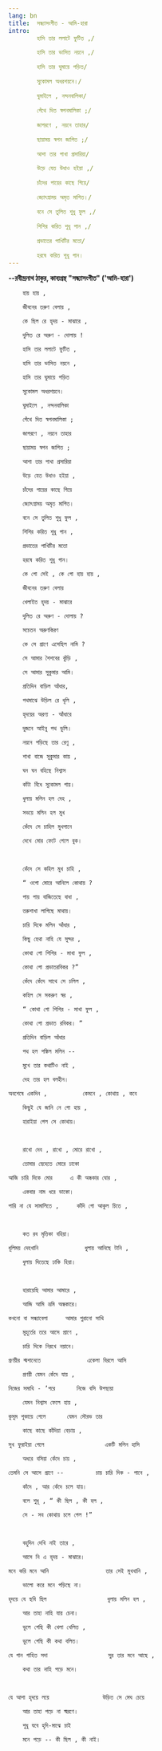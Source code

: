 ```yaml
---
lang: bn
title:  সন্ধ্যাসংগীত - আমি-হারা
intro:
        হাসি তার ললাটে ফুটিত ,/

        হাসি তার ভাসিত নয়নে ,/

        হাসি তার ঘুমায়ে পড়িত/

        সুকোমল অধরশয়নে।/

        ঘুমাইলে , নন্দনবালিকা/

        গেঁথে দিত স্বপনমালিকা ;/

        জাগরণে , নয়নে তাহার/

        ছায়াময় স্বপন জাগিত ;/

        আশা তার পাখা প্রসারিয়া/

        উড়ে যেত উধাও হইয়া ,/

        চাঁদের পায়ের কাছে গিয়ে/

        জ্যোৎস্নাময় অমৃত মাগিত।/

        বনে সে তুলিত শুধু ফুল ,/

        শিশির করিত শুধু পান ,/

        প্রভাতের পাখিটির মতো/

        হরষে করিত শুধু গান।
---
```


**--রবীন্দ্রনাথ ঠাকুর, কাব্যগ্রন্থ "সন্ধ্যাসংগীত" ('আমি-হারা')**

        হায় হায় ,

        জীবনের তরুণ বেলায় ,

        কে ছিল রে হৃদয় - মাঝারে ,

        দুলিত রে অরুণ - দোলায় !

        হাসি তার ললাটে ফুটিত ,

        হাসি তার ভাসিত নয়নে ,

        হাসি তার ঘুমায়ে পড়িত

        সুকোমল অধরশয়নে।

        ঘুমাইলে , নন্দনবালিকা

        গেঁথে দিত স্বপনমালিকা ;

        জাগরণে , নয়নে তাহার

        ছায়াময় স্বপন জাগিত ;

        আশা তার পাখা প্রসারিয়া

        উড়ে যেত উধাও হইয়া ,

        চাঁদের পায়ের কাছে গিয়ে

        জ্যোৎস্নাময় অমৃত মাগিত।

        বনে সে তুলিত শুধু ফুল ,

        শিশির করিত শুধু পান ,

        প্রভাতের পাখিটির মতো

        হরষে করিত শুধু গান।

        কে গো সেই , কে গো হায় হায় ,

        জীবনের তরুণ বেলায়

        খেলাইত হৃদয় - মাঝারে

        দুলিত রে অরুণ - দোলায় ?

        সচেতন অরুণকিরণ

        কে সে প্রাণে এসেছিল নামি ?

        সে আমার শৈশবের কুঁড়ি ,

        সে আমার সুকুমার আমি।

        প্রতিদিন বাড়িল আঁধার,

        পথমাঝে উড়িল রে ধূলি ,

        হৃদয়ের অরণ্য - আঁধারে

        দুজনে আইনু পথ ভুলি।

        নয়নে পড়িছে তার রেণু ,

        শাখা বাজে সুকুমার কায় ,  

        ঘন ঘন বহিছে নিশ্বাস

        কাঁটা বিঁধে সুকোমল গায়।

        ধুলায় মলিন হল দেহ ,

        সভয়ে মলিন হল মুখ

        কেঁদে সে চাহিল মুখপানে

        দেখে মোর ফেটে গেলে বুক।



        কেঁদে সে কহিল মুখ চাহি ,

        “ ওগো মোরে আনিলে কোথায় ?

        পায় পায় বাজিতেছে বাধা ,

        তরুশাখা লাগিছে মাথায়।

        চারি দিকে মলিন আঁধার ,

        কিছু হেথা নাহি যে সুন্দর ,

        কোথা গো শিশির - মাখা ফুল ,

        কোথা গো প্রভাতরবিকর ?”

        কেঁদে কেঁদে সাথে সে চলিল ,  

        কহিল সে সকরুণ স্বর ,

        “ কোথা গো শিশির - মাখা ফুল ,

        কোথা গো প্রভাত রবিকর। ”

        প্রতিদিন বাড়িল আঁধার

        পথ হল পঙ্কিল মলিন --

        মুখে তার কথাটিও নাই ,

        দেহ তার হল বলহীন।

    অবশেষে একদিন ,          কেমনে , কোথায় , কবে

        কিছুই যে জানি নে গো হায় ,

        হারাইয়া গেল সে কোথায়।



        রাখো দেব , রাখো , মোরে রাখো ,

        তোমার স্নেহেতে মোরে ঢাকো

    আজি চারি দিকে মোর     এ কী অন্ধকার ঘোর ,

        একবার নাম ধরে ডাকো।

    পারি না যে সামালিতে ,     কাঁদি গো আকুল চিতে ,



        কত রব মৃত্তিকা বহিয়া।

    ধূলিময় দেহখানি             ধুলায় আনিছে টানি ,

        ধুলায় দিতেছে ঢাকি হিয়া।

 

        হারায়েছি আমার আমারে ,

        আজি আমি ভ্রমি অন্ধকারে।

    কখনো বা সন্ধ্যাবেলা     আমার পুরানো সাথি

        মুহূর্তের তরে আসে প্রাণে ,

        চারি দিকে নিরখে নয়ানে।

    প্রণয়ীর শ্মশানেতে             একেলা বিরলে আসি

        প্রণয়ী যেমন কেঁদে যায় ,

    নিজের সমাধি - ’পরে      নিজে বসি উপছায়া

        যেমন নিশ্বাস ফেলে হায় ,

    কুসুম শুকায়ে গেলে      যেমন সৌরভ তার

        কাছে কাছে কাঁদিয়া বেড়ায় ,

    সুখ ফুরাইয়া গেলে                 একটি মলিন হাসি

        অধরে বসিয়া কেঁদে চায় ,

    তেমনি সে আসে প্রাণে --         চায় চারি দিক - পানে ,

        কাঁদে , আর কেঁদে চলে যায়।

        বলে শুধূ , “ কী ছিল , কী হল ,

        সে - সব কোথায় চলে গেল !”



        বহুদিন দেখি নাই তারে ,  

        আসে নি এ হৃদয় - মাঝারে।

    মনে করি মনে আনি                তার সেই মুখখানি ,

        ভালো করে মনে পড়িছে না।

    হৃদয়ে যে ছবি ছিল                 ধুলায় মলিন হল ,

        আর তাহা নাহি যায় চেনা।

        ভুলে গেছি কী খেলা খেলিত ,

        ভুলে গেছি কী কথা বলিত।

    যে গান গাহিত সদা                 সুর তার মনে আছে ,

        কথা তার নাহি পড়ে মনে।

 

    যে আশা হৃদয়ে লয়ে               উড়িত সে মেঘ চেয়ে

        আর তাহা পড়ে না স্মরণে।

        শুধু যবে হৃদি-মাঝে চাই

        মনে পড়ে -- কী ছিল , কী নাই।



